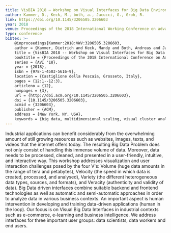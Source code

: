 ```yaml
---
title: VisBIA 2018 – Workshop on Visual Interfaces for Big Data Environments in Industrial Applications
author: Kammer, D., Keck, M., both, a., Jacucci, G., Groh, R.
link: https://doi.org/10.1145/3206505.3206603
year: 2018
venue: Proceedings of the 2018 International Working Conference on advanced Visual Interfaces
type: conference
bibtex: >-
    @inproceedings{Kammer:2018:VWV:3206505.3206603,
    author = {Kammer, Dietrich and Keck, Mandy and Both, Andreas and Jacucci, Giulio and Groh, Rainer},
    title = {VisBIA 2018 -- Workshop on Visual Interfaces for Big Data Environments in Industrial Applications},
    booktitle = {Proceedings of the 2018 International Conference on Advanced Visual Interfaces},
    series = {AVI '18},
    year = {2018},
    isbn = {978-1-4503-5616-9},
    location = {Castiglione della Pescaia, Grosseto, Italy},
    pages = {12:1--12:3},
    articleno = {12},
    numpages = {3},
    url = {http://doi.acm.org/10.1145/3206505.3206603},
    doi = {10.1145/3206505.3206603},
    acmid = {3206603},
    publisher = {ACM},
    address = {New York, NY, USA},
    keywords = {big data, multidimensional scaling, visual cluster analysis}} 
---
```

Industrial applications can benefit considerably from the overwhelming amount of still growing resources such as websites, images, texts, and videos that the internet offers today. The resulting Big Data Problem does not only consist of handling this immense volume of data. Moreover, data needs to be processed, cleaned, and presented in a user-friendly, intuitive, and interactive way. This workshop addresses visualization and user interaction challenges posed by the four V's: Volume (huge data amounts in the range of tera and petabytes), Velocity (the speed in which data is created, processed, and analysed), Variety (the different heterogeneous data types, sources, and formats), and Veracity (authenticity and validity of data). Big Data driven interfaces combine suitable backend and frontend technologies as well as automatic and semi-automatic approaches in order to analyze data in various business contexts. An important aspect is human intervention in developing and training data-driven applications (human in the loop). Our focus is on Visual Big Data Interfaces in industrial contexts such as e-commerce, e-learning and business intelligence. We address interfaces for three important user groups: data scientists, data workers and end users.